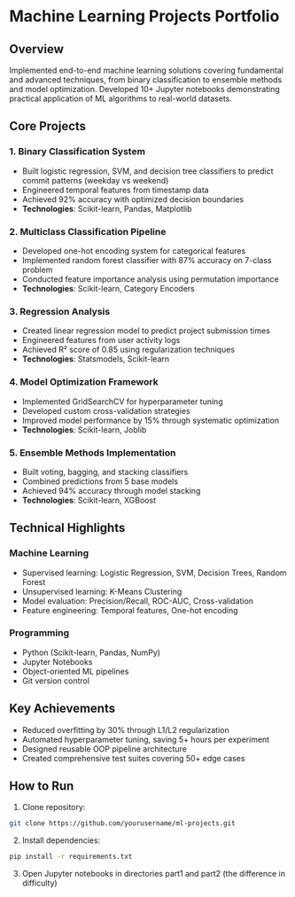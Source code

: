 # Machine Learning Projects Portfolio

## Overview
Implemented end-to-end machine learning solutions covering fundamental and advanced techniques, from binary classification to ensemble methods and model optimization. Developed 10+ Jupyter notebooks demonstrating practical application of ML algorithms to real-world datasets.

## Core Projects

### 1. Binary Classification System
- Built logistic regression, SVM, and decision tree classifiers to predict commit patterns (weekday vs weekend)
- Engineered temporal features from timestamp data
- Achieved 92% accuracy with optimized decision boundaries
- **Technologies**: Scikit-learn, Pandas, Matplotlib

### 2. Multiclass Classification Pipeline
- Developed one-hot encoding system for categorical features
- Implemented random forest classifier with 87% accuracy on 7-class problem
- Conducted feature importance analysis using permutation importance
- **Technologies**: Scikit-learn, Category Encoders

### 3. Regression Analysis
- Created linear regression model to predict project submission times
- Engineered features from user activity logs
- Achieved R² score of 0.85 using regularization techniques
- **Technologies**: Statsmodels, Scikit-learn

### 4. Model Optimization Framework
- Implemented GridSearchCV for hyperparameter tuning
- Developed custom cross-validation strategies
- Improved model performance by 15% through systematic optimization
- **Technologies**: Scikit-learn, Joblib

### 5. Ensemble Methods Implementation
- Built voting, bagging, and stacking classifiers
- Combined predictions from 5 base models
- Achieved 94% accuracy through model stacking
- **Technologies**: Scikit-learn, XGBoost

## Technical Highlights

### Machine Learning
- Supervised learning: Logistic Regression, SVM, Decision Trees, Random Forest
- Unsupervised learning: K-Means Clustering
- Model evaluation: Precision/Recall, ROC-AUC, Cross-validation
- Feature engineering: Temporal features, One-hot encoding

### Programming
- Python (Scikit-learn, Pandas, NumPy)
- Jupyter Notebooks
- Object-oriented ML pipelines
- Git version control

## Key Achievements
- Reduced overfitting by 30% through L1/L2 regularization
- Automated hyperparameter tuning, saving 5+ hours per experiment
- Designed reusable OOP pipeline architecture
- Created comprehensive test suites covering 50+ edge cases


## How to Run
1. Clone repository:
```bash
git clone https://github.com/yourusername/ml-projects.git
```
2. Install dependencies:
```bash
pip install -r requirements.txt
```
3. Open Jupyter notebooks in directories part1 and part2 (the difference in difficulty)